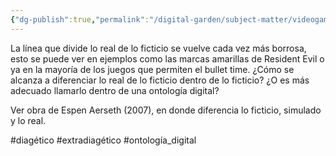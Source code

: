 ```yaml
---
{"dg-publish":true,"permalink":"/digital-garden/subject-matter/videogames/extradiegetico-y-diagetico-lo-real-y-ficticio-en-el-videojuego/"}
---
```


La línea que divide lo real de lo ficticio se vuelve cada vez más borrosa, esto se puede ver en ejemplos como las marcas amarillas de Resident Evil o ya en la mayoría de los juegos que permiten el bullet time.
¿Cómo se alcanza a diferenciar lo real de lo ficticio dentro de lo ficticio? ¿O es más adecuado llamarlo dentro de una ontología digital? 

Ver obra de Espen Aerseth (2007), en donde diferencia lo ficticio, simulado y lo real.

#diagético #extradiagético #ontología_digital